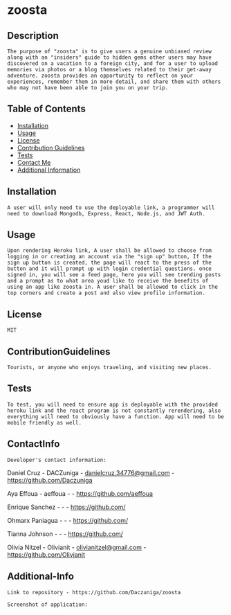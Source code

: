 # zoosta
  ## Description
    The purpose of "zoosta" is to give users a genuine unbiased review along with an "insiders" guide to hidden gems other users may have discovered on a vacation to a foreign city, and for a user to upload memories via photos or a blog themselves related to their get-away adventure. zoosta provides an opportunity to reflect on your experiences, remember them in more detail, and share them with others who may not have been able to join you on your trip. 

  ## Table of Contents
  
  - [Installation](#installation)
  - [Usage](#usage)
  - [License](#license)
  - [Contribution Guidelines](#contributionguidelines)
  - [Tests](#tests)
  - [Contact Me](#contactinfo)
  - [Additional Information](#additional-info)
  
## Installation
    A user will only need to use the deployable link, a programmer will need to download Mongodb, Express, React, Node.js, and JWT Auth.

## Usage
    Upon rendering Heroku link, A user shall be allowed to choose from logging in or creating an account via the "sign up" button, If the sign up button is created, the page will react to the press of the button and it will prompt up with login credential questions. once signed in, you will see a feed page, here you will see trending posts and a prompt as to what area youd like to receive the benefits of using an app like zoosta in. A user shall be allowed to click in the top corners and create a post and also view profile information.
 
## License
    MIT

## ContributionGuidelines
    Tourists, or anyone who enjoys traveling, and visiting new places.

## Tests
    To test, you will need to ensure app is deployable with the provided heroku link and the react program is not constantly rerendering, also everything will need to obviously have a function. App will need to be mobile friendly as well.
  
## ContactInfo
    Developer's contact information: 

Daniel Cruz - DACZuniga - danielcruz.34776@gmail.com - https://github.com/Daczuniga

Aya Effoua - aeffoua - - https://github.com/aeffoua

Enrique Sanchez - - - https://github.com/

Ohmarx Paniagua - - - https://github.com/

Tianna Johnson - - - https://github.com/

Olivia Nitzel - Olivianit - olivianitzel@gmail.com - https://github.com/Olivianit


## Additional-Info
    Link to repository - https://github.com/Daczuniga/zoosta

    Screenshot of application:


